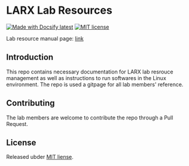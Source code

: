 # LARX Lab Resources
[![Made with Docsify latest](https://img.shields.io/npm/v/docsify?label=docsify)](https://docsify.js.org/)
[![MIT license](https://img.shields.io/badge/License-MIT-blue)](#license)

Lab resource manual page: [link](https://yuhan-zhao.github.io/larx_resource/)
## Introduction
This repo contains necessary documentation for LARX lab resrouce management as well as instructions to run softwares in the Linux environment. The repo is used a gitpage for all lab members' reference.

## Contributing 
The lab members are welcome to contribute the repo through a Pull Request.

## License
Released ubder [MIT liense](https://github.com/MichaelCurrin/docsify-js-tutorial/blob/master/LICENSE).
